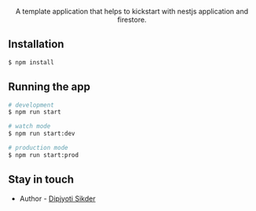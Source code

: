 <p align="center">A template application that helps to kickstart with nestjs application and firestore.</p>
    <p align="center">

## Installation

```bash
$ npm install
```

## Running the app

```bash
# development
$ npm run start

# watch mode
$ npm run start:dev

# production mode
$ npm run start:prod
```

## Stay in touch

- Author - [Dipjyoti Sikder](https://www.linkedin.com/in/dipjyotisikder/)
